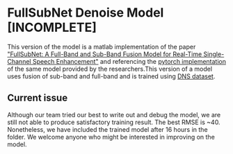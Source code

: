 
# FullSubNet Denoise Model **[INCOMPLETE]**
This version of the model is a matlab implementation of the paper ["FullSubNet: A Full-Band and Sub-Band Fusion Model for Real-Time Single-Channel Speech Enhancement"](https://arxiv.org/abs/2010.15508) and referencing the [pytorch implementation](https://github.com/haoxiangsnr/FullSubNet) of the same model provided by the researchers.This version of a model uses fusion of sub-band and full-band and is trained using [DNS dataset](https://github.com/microsoft/DNS-Challenge).

## Current issue
Although our team tried our best to write out and debug the model, we are still not able to produce satisfactory training result. The best RMSE is ~40. Nonetheless, we have included the trained model after 16 hours in the folder. We welcome anyone who might be interested in improving on the model.
